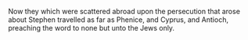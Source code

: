 Now they which were scattered abroad upon the persecution that arose about Stephen travelled as far as Phenice, and Cyprus, and Antioch, preaching the word to none but unto the Jews only.
